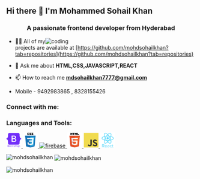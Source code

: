 ## Hi there 👋 I'm Mohammed Sohail Khan

<h3 align="center">A passionate frontend developer from Hyderabad</h3>
<img align="right" alt="coding" width="400" src="https://cdn.mycplus.com/mycplus/wp-content/uploads/2020/02/programming_tips.jpg"></img>

- 👨‍💻 All of my projects are available at [https://github.com/mohdsohailkhan?tab=repositories](https://github.com/mohdsohailkhan?tab=repositories)

- 💬 Ask me about **HTML,CSS,JAVASCRIPT,REACT**

- 📫 How to reach me **mdsohailkhan7777@gmail.com**
- Mobile - 9492983865 , 8328155426

<h3 align="left">Connect with me:</h3>
<p align="left">
</p>

<h3 align="left">Languages and Tools:</h3>
<p align="left"> <a href="https://getbootstrap.com" target="_blank" rel="noreferrer"> <img src="https://raw.githubusercontent.com/devicons/devicon/master/icons/bootstrap/bootstrap-plain-wordmark.svg" alt="bootstrap" width="40" height="40"/> </a> <a href="https://www.w3schools.com/css/" target="_blank" rel="noreferrer"> <img src="https://raw.githubusercontent.com/devicons/devicon/master/icons/css3/css3-original-wordmark.svg" alt="css3" width="40" height="40"/> </a> <a href="https://firebase.google.com/" target="_blank" rel="noreferrer"> <img src="https://www.vectorlogo.zone/logos/firebase/firebase-icon.svg" alt="firebase" width="40" height="40"/> </a> <a href="https://www.w3.org/html/" target="_blank" rel="noreferrer"> <img src="https://raw.githubusercontent.com/devicons/devicon/master/icons/html5/html5-original-wordmark.svg" alt="html5" width="40" height="40"/> </a> <a href="https://developer.mozilla.org/en-US/docs/Web/JavaScript" target="_blank" rel="noreferrer"> <img src="https://raw.githubusercontent.com/devicons/devicon/master/icons/javascript/javascript-original.svg" alt="javascript" width="40" height="40"/> </a> <a href="https://reactjs.org/" target="_blank" rel="noreferrer"> <img src="https://raw.githubusercontent.com/devicons/devicon/master/icons/react/react-original-wordmark.svg" alt="react" width="40" height="40"/> </a> </p>

<p><img align="left" src="https://github-readme-stats.vercel.app/api/top-langs?username=mohdsohailkhan&show_icons=true&locale=en&layout=compact" alt="mohdsohailkhan" /></p>

<p>&nbsp;<img align="center" src="https://github-readme-stats.vercel.app/api?username=mohdsohailkhan&show_icons=true&locale=en" alt="mohdsohailkhan" /></p>

<p><img align="center" src="https://github-readme-streak-stats.herokuapp.com/?user=mohdsohailkhan&" alt="mohdsohailkhan" /></p>
